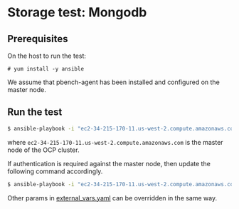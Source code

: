 # Storage test: Mongodb

## Prerequisites

On the host to run the test:

```
# yum install -y ansible
```

We assume that pbench-agent has been installed and configured on the master node.

## Run the test

```sh
$ ansible-playbook -i "ec2-34-215-170-11.us-west-2.compute.amazonaws.com," storage/mongodb/mongodb-test.yaml
```

where `ec2-34-215-170-11.us-west-2.compute.amazonaws.com` is the master node of the OCP cluster.

If authentication is required against the master node, then update the following command accordingly.

```sh
$ ansible-playbook -i "ec2-34-215-170-11.us-west-2.compute.amazonaws.com," storage/mongodb/mongodb-test.yaml --extra-vars "ansible_user=root ansible_ssh_private_key_file=/home/hongkliu/.ssh/id_rsa_perf"
```

Other params in [external_vars.yaml](external_vars.yaml) can be overridden in the same way.